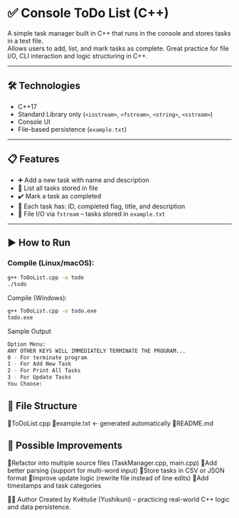 # ✅ Console ToDo List (C++)

A simple task manager built in C++ that runs in the console and stores tasks in a text file.  
Allows users to add, list, and mark tasks as complete. Great practice for file I/O, CLI interaction and logic structuring in C++.

---

## 🛠️ Technologies

- C++17
- Standard Library only (`<iostream>`, `<fstream>`, `<string>`, `<sstream>`)
- Console UI
- File-based persistence (`example.txt`)

---

## 📋 Features

- ➕ Add a new task with name and description  
- 📄 List all tasks stored in file  
- ✔️ Mark a task as completed  
- 🧾 Each task has: ID, completed flag, title, and description  
- 💾 File I/O via `fstream` – tasks stored in `example.txt`

---

## ▶️ How to Run

### Compile (Linux/macOS):
```bash
g++ ToDoList.cpp -o todo
./todo
```

Compile (Windows):
```bash
g++ ToDoList.cpp -o todo.exe
todo.exe
```

Sample Output
```bash
Option Menu: 
ANY OTHER KEYS WILL IMMEDIATELY TERMINATE THE PROGRAM...
0 - For terminate program
1 - For Add New Task
2 - For Print All Tasks
3 - For Update Tasks
You Choose:
```

## 📂 File Structure
🔹ToDoList.cpp
🔹example.txt     ← generated automatically
🔹README.md

## 🧹 Possible Improvements
🔹Refactor into multiple source files (TaskManager.cpp, main.cpp)
🔹Add better parsing (support for multi-word input)
🔹Store tasks in CSV or JSON format
🔹Improve update logic (rewrite file instead of line edits)
🔹Add timestamps and task categories

👩‍💻 Author
Created by Květuše (Yushikuni) – practicing real-world C++ logic and data persistence.

